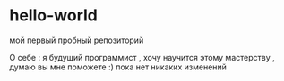 # hello-world
мой первый пробный репозиторий 

О себе : я  будущий  программист , хочу научится  этому  мастерству , думаю вы мне поможете :)
пока нет никаких изменений 
